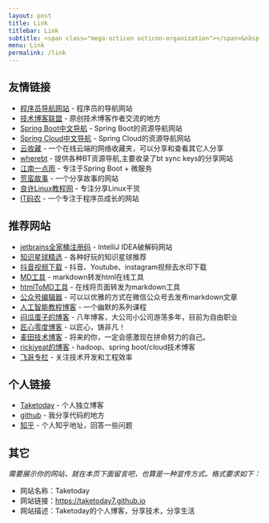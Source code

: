 ```yaml
---
layout: post
title: Link
titlebar: Link
subtitle: <span class="mega-octicon octicon-organization"></span>&nbsp;&nbsp; Resource link
menu: Link
permalink: /link
---
```


## 友情链接

- [程序员导航网站](http://tooool.org/) - 程序员的导航网站 
- [技术博客联盟](http://techblog.pub/) - 原创技术博客作者交流的地方
- [Spring Boot中文导航](http://springboot.fun/) - Spring Boot的资源导航网站    
- [Spring Cloud中文导航](http://springcloud.fun/) - Spring Cloud的资源导航网站    
- [云收藏](http://www.favorites.ren/) - 一个在线云端的网络收藏夹，可以分享和查看其它人分享
- [wherebt](http://wherebt.com/) - 提供各种BT资源导航,主要收录了bt sync keys的分享网站
- [江南一点雨](https://www.javaboy.org/) - 专注于Spring Boot + 微服务
- [荒蛮故事](http://relatos.top/) - 一个分享故事的网站
- [良许Linux教程网](https://www.lxlinux.net/) - 专注分享Linux干货
- [IT码农](https://tanqingbo.cn) - 一个专注于程序员成长的网站


## 推荐网站

- [jetbrains全家桶注册码](http://itmooc.tech/) - IntelliJ IDEA破解码网站
- [知识星球精选](http://www.zsxq100.com/just-talk-about-make-money) - 各种好玩的知识星球推荐
- [抖音视频下载](https://free-tiktok.com/) - 抖音、Youtube、instagram视频去水印下载
- [MD工具](http://relatos.top/md/) - markdown转发html在线工具  
- [htmlToMD工具](http://relatos.top/2md/) - 在线将页面转发为markdown工具  
- [公众号编辑器](http://md.ityouknow.com/) - 可以以优雅的方式在微信公众号去发布markdown文章
- [人工智能教程博客](http://www.captainbed.net/blog-neo) - 一个幽默的系列课程
- [闷瓜蛋子的博客](https://fookwood.com) - 八年博客，大公司小公司游荡多年，目前为自由职业
- [匠心零度博客](http://www.jiangxinlingdu.com/) - 以匠心，铸非凡！
- [麦田技术博客](http://blog.itmyhome.com/) - 将来的你，一定会感激现在拼命努力的自己。 
- [rickiyeat的博客](http://blog.csdn.net/rickiyeat) - hadoop、spring boot/cloud技术博客   
- [飞哥专栏](https://www.ffeeii.com) - 关注技术开发和工程效率


## 个人链接

- [Taketoday](https://taketoday7.github.io/) - 个人独立博客
- [github](https://github.com/taketoday7) -  我分享代码的地方
- [知乎](https://www.zhihu.com/people/reus11-38-10) - 个人知乎地址，回答一些问题

## 其它  

*需要展示你的网站，就在本页下面留言吧，也算是一种宣传方式。格式要求如下：*

- 网站名称：Taketoday  
- 网站链接：https://taketoday7.github.io  
- 网站描述：Taketoday的个人博客，分享技术，分享生活  

